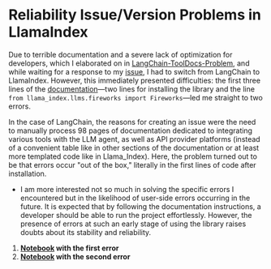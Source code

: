 # Reliability Issue/Version Problems in LlamaIndex

Due to terrible documentation and a severe lack of optimization for developers, which I elaborated on in [LangChain-ToolDocs-Problem](https://github.com/hherpa/LangChain-ToolDocs-Problem), and while waiting for a response to my [issue](https://github.com/langchain-ai/langchain/issues/27668), I had to switch from LangChain to LlamaIndex. However, this immediately presented difficulties: the first three lines of the [documentation](https://llamahub.ai/l/llms/llama-index-llms-fireworks?from=llms)—two lines for installing the library and the line `from llama_index.llms.fireworks import Fireworks`—led me straight to two errors.

In the case of LangChain, the reasons for creating an issue were the need to manually process 98 pages of documentation dedicated to integrating various tools with the LLM agent, as well as API provider platforms (instead of a convenient table like in other sections of the documentation or at least more templated code like in Llama_Index). Here, the problem turned out to be that errors occur "out of the box," literally in the first lines of code after installation.

* I am more interested not so much in solving the specific errors I encountered but in the likelihood of user-side errors occurring in the future. It is expected that by following the documentation instructions, a developer should be able to run the project effortlessly. However, the presence of errors at such an early stage of using the library raises doubts about its stability and reliability.

1. **[Notebook](https://github.com/hherpa/LlamaIndex-Reliability-Issues/blob/main/cannot_import_name_Secret_from_pydantic.ipynb) with the first error**
2. **[Notebook](https://github.com/hherpa/LlamaIndex-Reliability-Issues/blob/main/cannot_import_name_global_handler_from_llama_index.ipynb) with the second error**
